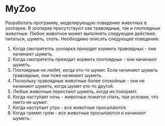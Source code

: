 # MyZoo
Разработать программу, моделирующую поведение животных в зоопарке. В зоопарке присутствуют как травоядные, так и плотоядные животные.
Любое животное может выполнять следующие действия: питаться, шуметь, спать.
Необходимо описать следующее поведение:
1. Когда смотритетль зоопарка приходит кормить травоядных - они начинают шуметь.
2. Когда смотритетль приходит кормить плотоядных - они начинают шуметь.
3. Плотоядные не любят, когда кто-то шумит. Если начинают шуметь травоядные, они тоже начинают шуметь.
4. Поскольку травоядные животные более спокойные - они не начинают шуметь, когда шумит кто-то другой.
5. Любые животные перестают шуметь, когда их покормят.
6. Когда наступает ночь - животные ложатся спать, при условии, что никто не шумит.
7. Когда наступает утро - все животные просыпаются.
8. Когда гремит гром - все животные просыпаются и начинают шуметь.
